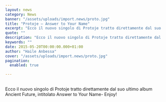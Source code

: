 ```yaml
---
layout: news
category: News
banner: "/assets/uploads/import.news/proto.jpg"
title: "Protoje – Answer to Your Name"
excerpt: "Ecco il nuovo singolo di Protoje tratto direttamente dal suo ultimo album Ancient Future, intitolato Answer to Your Name- Enjoy!"
quote: ""
description: "Ecco il nuovo singolo di Protoje tratto direttamente dal suo ultimo album Ancient Future, intitolato Answer to Your Name- Enjoy!"
keywords: ""
date: 2015-05-20T00:00:00.000+01:00
author: "Haile Anbessa"
cover: "/assets/uploads/import.news/proto.jpg"
pagination:
  enabled: true

---
```


[](https://hotmc.com/wp-content/uploads/2015/05/proto.jpg)  
Ecco il nuovo singolo di Protoje tratto direttamente dal suo ultimo album Ancient Future, intitolato Answer to Your Name- Enjoy!